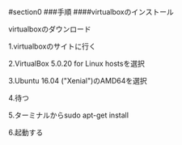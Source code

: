 #section0
###手順
####virtualboxのインストール

virtualboxのダウンロード

1.virtualboxのサイトに行く　　

2.VirtualBox 5.0.20 for Linux hostsを選択　　

3.Ubuntu 16.04 ("Xenial")のAMD64を選択　　

4.待つ　　

5.ターミナルからsudo apt-get install　　 

6.起動する　　
